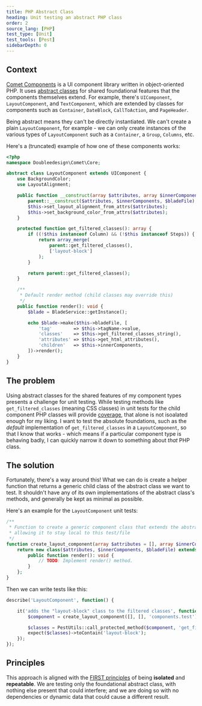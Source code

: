 ```yaml
---
title: PHP Abstract Class
heading: Unit testing an abstract PHP class
order: 2
source_lang: [PHP]
test_type: [Unit]
test_tools: [Pest]
sidebarDepth: 0
---
```


## Context

[Comet Components](https://cometcomponents.io) is a UI component library written in object-oriented PHP. It uses [abstract classes](https://www.php.net/manual/en/language.oop5.abstract.php) for shared foundational features that the components themselves extend. For example, there's `UIComponent`, `LayoutComponent`, and `TextComponent`, which are extended by classes for components such as `Container`, `DateBlock`, `CallToAction`, and `PageHeader`.

Being abstract means they can't be directly instantiated. We can't create a plain `LayoutComponent`, for example - we can only create instances of the various types of `LayoutComponent` such as a `Container`, a `Group`, `Columns`, etc.

Here's a (truncated) example of how one of these components works:

```php
<?php
namespace Doubleedesign\Comet\Core;

abstract class LayoutComponent extends UIComponent {
    use BackgroundColor;
    use LayoutAlignment;

    public function __construct(array $attributes, array $innerComponents, string $bladeFile) {
        parent::__construct($attributes, $innerComponents, $bladeFile);
        $this->set_layout_alignment_from_attrs($attributes);
        $this->set_background_color_from_attrs($attributes);
    }

    protected function get_filtered_classes(): array {
        if ((!$this instanceof Column) && (!$this instanceof Steps)) {
            return array_merge(
                parent::get_filtered_classes(),
                ['layout-block']
            );
        }

        return parent::get_filtered_classes();
    }

    /**
     * Default render method (child classes may override this)
     */
    public function render(): void {
        $blade = BladeService::getInstance();

        echo $blade->make($this->bladeFile, [
            'tag'        => $this->tagName->value,
            'classes'    => $this->get_filtered_classes_string(),
            'attributes' => $this->get_html_attributes(),
            'children'   => $this->innerComponents,
        ])->render();
    }
}

```

## The problem

Using abstract classes for the shared features of my component types presents a challenge for unit testing. While testing methods like `get_filtered_classes` (meaning CSS classes) in unit tests for the child component PHP classes will provide [coverage](../concepts/coverage.md), that alone is not isoalated enough for my liking. I want to test the absolute foundations, such as the _default_ implementation of `get_filtered_classes` in a `LayoutComponent`, so that I know that works - which means if a particular component type is behaving badly, I can quickly narrow it down to something about _that_ PHP class. 

## The solution

Fortunately, there's a way around this! What we can do is create a helper function that returns a generic child class of the abstract class we want to test. It shouldn't have any of its own implementations of the abstract class's methods, and generally be kept as minimal as possible.

Here's an example for the `LayoutComponent` unit tests:

```php
/**
 * Function to create a generic component class that extends the abstract class being tested,
 * allowing it to stay local to this test/file
 */
function create_layout_component(array $attributes = [], array $innerComponents = [], string $bladeFile = 'components.test-component'): LayoutComponent {
    return new class($attributes, $innerComponents, $bladeFile) extends LayoutComponent {
        public function render(): void {
            // TODO: Implement render() method.
        }
    };
}
```

Then we can write tests like this:

```php
describe('LayoutComponent', function() {

    it('adds the "layout-block" class to the filtered classes', function() {
        $component = create_layout_component([], [], 'components.test');

        $classes = PestUtils::call_protected_method($component, 'get_filtered_classes');
        expect($classes)->toContain('layout-block');
    });
});
```

## Principles

This approach is aligned with the [FIRST principles](../concepts/principles.md) of being **isolated** and **repeatable**. We are testing only the foundational abstract class, with nothing else present that could interfere; and we are doing so with no dependencies or dynamic data that could cause a different result.